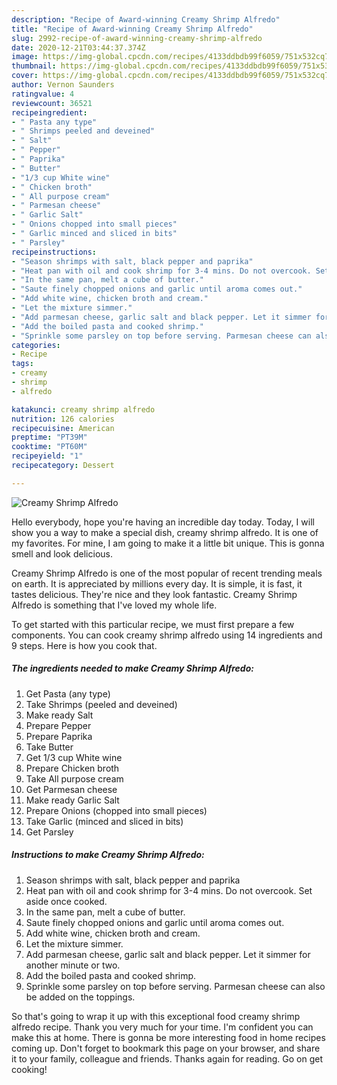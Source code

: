 ```yaml
---
description: "Recipe of Award-winning Creamy Shrimp Alfredo"
title: "Recipe of Award-winning Creamy Shrimp Alfredo"
slug: 2992-recipe-of-award-winning-creamy-shrimp-alfredo
date: 2020-12-21T03:44:37.374Z
image: https://img-global.cpcdn.com/recipes/4133ddbdb99f6059/751x532cq70/creamy-shrimp-alfredo-recipe-main-photo.jpg
thumbnail: https://img-global.cpcdn.com/recipes/4133ddbdb99f6059/751x532cq70/creamy-shrimp-alfredo-recipe-main-photo.jpg
cover: https://img-global.cpcdn.com/recipes/4133ddbdb99f6059/751x532cq70/creamy-shrimp-alfredo-recipe-main-photo.jpg
author: Vernon Saunders
ratingvalue: 4
reviewcount: 36521
recipeingredient:
- " Pasta any type"
- " Shrimps peeled and deveined"
- " Salt"
- " Pepper"
- " Paprika"
- " Butter"
- "1/3 cup White wine"
- " Chicken broth"
- " All purpose cream"
- " Parmesan cheese"
- " Garlic Salt"
- " Onions chopped into small pieces"
- " Garlic minced and sliced in bits"
- " Parsley"
recipeinstructions:
- "Season shrimps with salt, black pepper and paprika"
- "Heat pan with oil and cook shrimp for 3-4 mins. Do not overcook. Set aside once cooked."
- "In the same pan, melt a cube of butter."
- "Saute finely chopped onions and garlic until aroma comes out."
- "Add white wine, chicken broth and cream."
- "Let the mixture simmer."
- "Add parmesan cheese, garlic salt and black pepper. Let it simmer for another minute or two."
- "Add the boiled pasta and cooked shrimp."
- "Sprinkle some parsley on top before serving. Parmesan cheese can also be added on the toppings."
categories:
- Recipe
tags:
- creamy
- shrimp
- alfredo

katakunci: creamy shrimp alfredo 
nutrition: 126 calories
recipecuisine: American
preptime: "PT39M"
cooktime: "PT60M"
recipeyield: "1"
recipecategory: Dessert

---
```



![Creamy Shrimp Alfredo](https://img-global.cpcdn.com/recipes/4133ddbdb99f6059/751x532cq70/creamy-shrimp-alfredo-recipe-main-photo.jpg)

Hello everybody, hope you're having an incredible day today. Today, I will show you a way to make a special dish, creamy shrimp alfredo. It is one of my favorites. For mine, I am going to make it a little bit unique. This is gonna smell and look delicious.



Creamy Shrimp Alfredo is one of the most popular of recent trending meals on earth. It is appreciated by millions every day. It is simple, it is fast, it tastes delicious. They're nice and they look fantastic. Creamy Shrimp Alfredo is something that I've loved my whole life.


To get started with this particular recipe, we must first prepare a few components. You can cook creamy shrimp alfredo using 14 ingredients and 9 steps. Here is how you cook that.

<!--inarticleads1-->

##### The ingredients needed to make Creamy Shrimp Alfredo:

1. Get  Pasta (any type)
1. Take  Shrimps (peeled and deveined)
1. Make ready  Salt
1. Prepare  Pepper
1. Prepare  Paprika
1. Take  Butter
1. Get 1/3 cup White wine
1. Prepare  Chicken broth
1. Take  All purpose cream
1. Get  Parmesan cheese
1. Make ready  Garlic Salt
1. Prepare  Onions (chopped into small pieces)
1. Take  Garlic (minced and sliced in bits)
1. Get  Parsley




<!--inarticleads2-->

##### Instructions to make Creamy Shrimp Alfredo:

1. Season shrimps with salt, black pepper and paprika
1. Heat pan with oil and cook shrimp for 3-4 mins. Do not overcook. Set aside once cooked.
1. In the same pan, melt a cube of butter.
1. Saute finely chopped onions and garlic until aroma comes out.
1. Add white wine, chicken broth and cream.
1. Let the mixture simmer.
1. Add parmesan cheese, garlic salt and black pepper. Let it simmer for another minute or two.
1. Add the boiled pasta and cooked shrimp.
1. Sprinkle some parsley on top before serving. Parmesan cheese can also be added on the toppings.




So that's going to wrap it up with this exceptional food creamy shrimp alfredo recipe. Thank you very much for your time. I'm confident you can make this at home. There is gonna be more interesting food in home recipes coming up. Don't forget to bookmark this page on your browser, and share it to your family, colleague and friends. Thanks again for reading. Go on get cooking!
